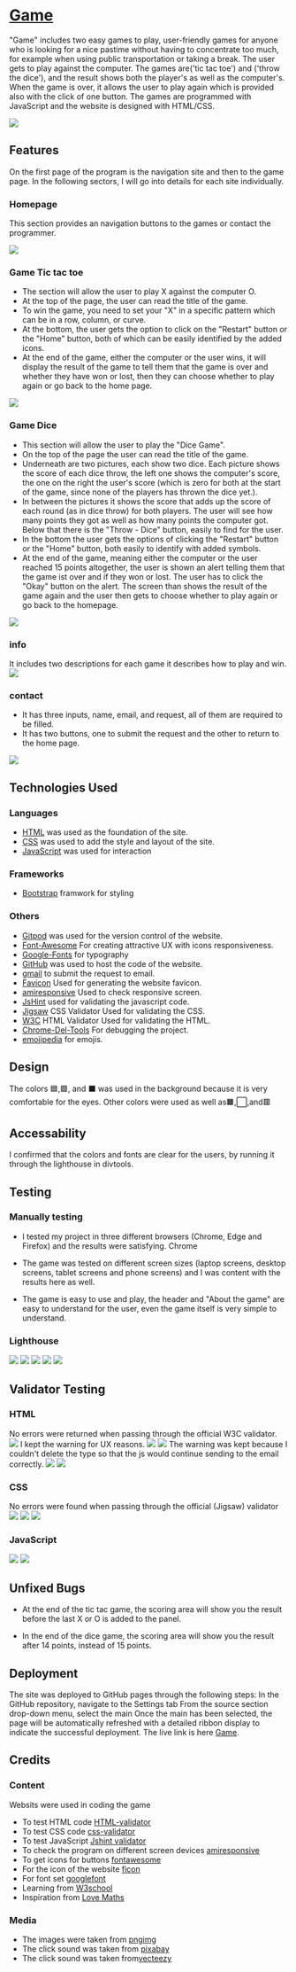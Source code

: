# [Game](https://christianalamassi.github.io/Game/)

"Game" includes two easy games to play, user-friendly games for anyone who is looking for a nice pastime without having to concentrate too much, for example when using public transportation or taking a break. The user gets to play against the computer. The games are('tic tac toe') and ('throw the dice'), and the result shows both the player's as well as the computer's. When the game is over, it allows the user to play again which is provided also with the click of one button. The games are programmed with JavaScript and the website is designed with HTML/CSS.

<img src="/assets/images/recc.png">

## Features
On the first page of the program is the navigation site and then to the game page. In the following sectors, I will go into details for each site individually.

### Homepage
This section provides an navigation buttons to the games or contact the programmer.

<img src="/assets/images/indexhompa.png">

### Game Tic tac toe
- The section will allow the user to play X against the computer O.
- At the top of the page, the user can read the title of the game.
- To win the game, you need to set your "X" in a specific pattern which can be in a row, column, or curve.
- At the bottom, the user gets the option to click on the "Restart" button or the "Home" button, both of which can be easily identified by the added icons.
- At the end of the game, either the computer or the user wins, it will display the result of the game to tell them that the game is over and whether they have won or lost, then they can choose whether to play again or go back to the home page.

<img src="/assets/images/game1.png">

### Game Dice
- This section will allow the user to play the "Dice Game".
- On the top of the page the user can read the title of the game.
- Underneath are two pictures, each show two dice. Each picture shows the score of each dice throw, the left one shows the computer's score, the one on the right the user's score (which is zero for both at the start of the game, since none of the players has thrown the dice yet.).
- In between the pictures it shows the score that adds up the score of each round (as in dice throw) for both players. The user will see how many points they got as well as how many points the computer got. Below that there is the "Throw - Dice" button, easily to find for the user.
- In the bottom the user gets the options of clicking the "Restart" button or the "Home" button, both easily to identify with added symbols.
- At the end of the game, meaning either the computer or the user reached 15 points altogether, the user is shown an alert telling them that the game ist over and if they won or lost. The user has to click the "Okay" button on the alert. The screen than shows the result of the game again and the user then gets to choose whether to play again or go back to the homepage.

<img src="/assets/images/game2.png">

### info
It includes two descriptions for each game it describes how to play and win.
<img src="/assets/images/info.png">

### contact
- It has three inputs, name, email, and request, all of them are required to be filled. 
- It has two buttons, one to submit the request and the other to return to the home page.

<img src="/assets/images/contact.png">

## Technologies Used

### Languages
- [HTML](https://developer.mozilla.org/en-US/docs/Web/HTML) was used as the foundation of the site.
- [CSS](https://developer.mozilla.org/en-US/docs/Web/CSS) was used to add the style and layout of the site.
- [JavaScript](https://developer.mozilla.org/en-US/docs/Web/JavaScript) was used for interaction

### Frameworks
- [Bootstrap](https://getbootstrap.com/) framwork for styling

### Others
- [Gitpod](https://www.gitpod.io/) was used for the version control of the website.
- [Font-Awesome](https://fontawesome.com/) For creating attractive UX with icons responsiveness.
- [Google-Fonts](https://fonts.google.com/) for typography
- [GitHub](https://github.com/) was used to host the code of the website.
- [gmail](https://mail.google.com/) to submit the request to email.
- [Favicon](https://www.favicon.cc/) Used for generating the website favicon.
- [amiresponsive](https://ui.dev/amiresponsive) Used to check responsive screen.
- [JsHint](https://jshint.com/) used for validating the javascript code.
- [Jigsaw](https://jigsaw.w3.org/css-validator/) CSS Validator Used for validating the CSS.
- [W3C](https://validator.w3.org/#validate_by_input) HTML Validator Used for validating the HTML.
- [Chrome-Del-Tools](https://developer.chrome.com/docs/devtools/) For debugging the project.
- [emojipedia](https://emojipedia.org/large-red-square) for emojis.

## Design
The colors 🟦,🟩, and ⬛ was used in the background because it is very comfortable for the eyes. Other colors were used as well as🟧,⬜,and🟥

## Accessability
I confirmed that the colors and fonts are clear for the users, by running it through the lighthouse in divtools.



## Testing

### Manually testing

- I tested my project in three different browsers (Chrome, Edge and Firefox) and the results were satisfying.
Chrome

- The game was tested on different screen sizes (laptop screens, desktop screens, tablet screens and phone screens) and I was content with the results here as well.


- The game is easy to use and play, the header and "About the game" are easy to understand for the user, even the game itself is very simple to understand.

### Lighthouse
<img src="/assets/images/ligh4.png">
<img src="/assets/images/light1.png">
<img src="/assets/images/light2.png">
<img src="/assets/images/light3.png">
<img src="/assets/images/light5.png">

## Validator Testing

### HTML
No errors were returned when passing through the official W3C validator.
<img src="/assets/images/gameone.png">
I kept the warning for UX reasons.
<img src="/assets/images/gametwo.png">
<img src="/assets/images/index.png">
The warning was kept because I couldn't delete the type so that the js would continue sending to the email correctly.
<img src="/assets/images/htmlcontact.png">
<img src="/assets/images/infohtml.png">

### CSS
No errors were found when passing through the official (Jigsaw) validator
<img src="/assets/images/indexcss.png">
<img src="/assets/images/onecss.png">
<img src="/assets/images/twocss.png">

### JavaScript
<img src="/assets/images/twojs.png">
<img src="/assets/images/onejs.png">


## Unfixed Bugs
- At the end of the tic tac game, the scoring area will show you the result before the last X or O is added to the panel.

- In the end of the dice game, the scoring area will show you the result after 14 points, instead of 15 points.

## Deployment
The site was deployed to GitHub pages through the following steps:
In the GitHub repository, navigate to the Settings tab
From the source section drop-down menu, select the main
Once the main has been selected, the page will be automatically refreshed with a detailed ribbon display to indicate the successful deployment.
The live link is here [Game](https://christianalamassi.github.io/Game/).

## Credits

### Content
Websits were used in coding the game
- To test HTML code [HTML-validator](https://validator.w3.org/#validate_by_input)
- To test CSS code [css-validator](https://jigsaw.w3.org/css-validator/)
- To test JavaScript [Jshint validator](https://jshint.com/)
- To check the program on different screen devices [amiresponsive](https://ui.dev/amiresponsive)
- To get icons for buttons [fontawesome](https://fontawesome.com/)
- For the icon of the website [ficon](https://www.favicon.cc/)
- For font set [googlefont](https://fonts.google.com/)
- Learning from [W3school](https://www.w3schools.com/js/default.asp)
- Inspiration from [Love Maths](https://learn.codeinstitute.net/login?next=/courses/course-v1%3ACodeInstitute%2BLM101%2B2021_T1/courseware/2d651bf3f23e48aeb9b9218871912b2e/78f3c10a937c4fe09640c7c0098d16bd/%3Fchild%3Dfirst)

### Media
- The images were taken from [pngimg](https://pngimg.com/)
- The click sound was taken from [pixabay](https://pixabay.com/sound-effects/search/button-click/)
- The click sound was taken from[vecteezy](https://www.google.com/url?sa=i&url=https%3A%2F%2Fwww.vecteezy.com%2Ffree-png%2Fx&psig=AOvVaw3_1pC_L3juuNsjV4oSJeuR&ust=1722437862622000&source=images&cd=vfe&opi=89978449&ved=0CAMQjB1qFwoTCOCw55uDz4cDFQAAAAAdAAAAABAJ)
